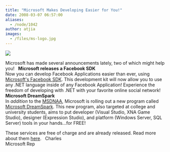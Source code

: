 ```yaml
---
title: "Microsoft Makes Developing Easier for You!"
date: 2008-03-07 06:57:00
aliases:
  - /node/1042
author: atjia
images:
  - /files/ms-logo.jpg
---
```


[![](/files/ms-logo.jpg)](https://www.microsoft.com)

Microsoft has made several announcements lately, two of which might help you!
 
**Microsoft releases a Facebook SDK** \
Now you can develop Facebook Applications easier than ever, using [Microsoft's Facebook SDK](https://www.microsoft.com/downloads/details.aspx?FamilyId=CCD46762-45EC-4FBE-AD91-FC916671E734&displaylang=en&clcid=0x409). This development kit will now allow you to use any .NET language inside of any Facebook Application! Experience the freedom of developing with .NET with your favorite online social network!
 
**Microsoft DreamSpark** \
In _addition_ to the [MSDNAA](https://msdn.microsoft.com/academic/), Microsoft is rolling out a new program called [Microsoft DreamSpark](https://downloads.channel8.msdn.com/). This new program, also targeted at college and university students, aims to put developer (Visual Studio, XNA Game Studio), designer (Expression Studio), and platform (Windows Server, SQL Server) tools in your hands...for FREE!

These services are free of charge and are already released. Read more about them [here](http://school.whoischarles.com/content/microsoft-really-targeting-college-and-university-studentsin-good-way).
 
Charles \
Microsoft Rep
